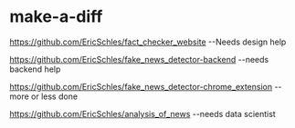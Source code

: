 # make-a-diff

https://github.com/EricSchles/fact_checker_website
--Needs design help

https://github.com/EricSchles/fake_news_detector-backend
--needs backend help

https://github.com/EricSchles/fake_news_detector-chrome_extension
--more or less done

https://github.com/EricSchles/analysis_of_news
--needs data scientist
